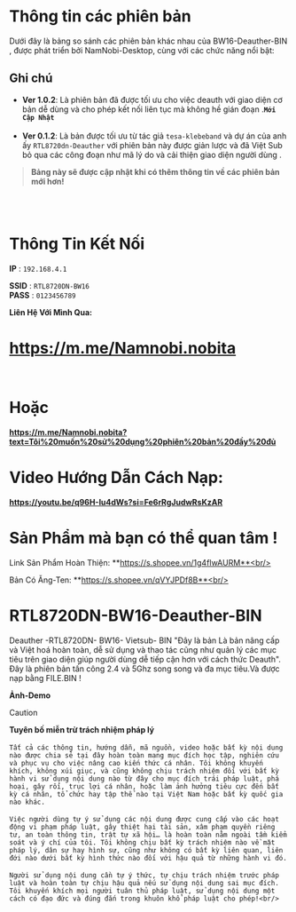 

# Thông tin các phiên bản 

Dưới đây là bảng so sánh các phiên bản khác nhau của BW16-Deauther-BIN , được phát triển bởi NamNobi-Desktop, cùng với các chức năng nổi bật:


## Ghi chú
- **Ver 1.0.2**: Là phiên bản đã được tối ưu cho việc deauth với giao diện cơ bản dễ dùng và cho phép kết nối liên tục mà không hề gián đoạn .**``Mới Cập Nhật``**<br/><br/>
- **Ver 0.1.2**: Là bản được tối ưu từ tác giả ``tesa-klebeband`` và dự án của anh ấy ``RTL8720dn-Deauther`` với phiên bản này được giản lược và đã Việt Sub bỏ qua các công đoạn như mã lý do và cải thiện giao diện người dùng .

> **Bảng này sẽ được cập nhật khi có thêm thông tin về các phiên bản mới hơn!**




<br/><br/>



# Thông Tin Kết Nối 
**IP** : ``192.168.4.1`` <br/>

**SSID** : ``RTL8720DN-BW16``<br/>
**PASS** : ``0123456789``<br/>

**Liên Hệ Với Mình Qua:** 
# https://m.me/Namnobi.nobita <br/><br/>

# Hoặc<br/>

**https://m.me/Namnobi.nobita?text=Tôi%20muốn%20sử%20dụng%20phiên%20bản%20đầy%20đủ** <br/>


# Video Hướng Dẫn Cách Nạp:
**https://youtu.be/q96H-Iu4dWs?si=Fe6rRgJudwRsKzAR**

# Sản Phẩm mà bạn có thể quan tâm !<br/>

 Link Sản Phẩm Hoàn Thiện: **https://s.shopee.vn/1g4fIwAURM**<br/>
 
Bản Có Ăng-Ten: **https://s.shopee.vn/qVYJPDf8B**<br/>
<br/>


# RTL8720DN-BW16-Deauther-BIN <br/>
Deauther -RTL8720DN- BW16- Vietsub- BIN "Đây là bản Là bản nâng cấp và Việt hoá hoàn toàn, dễ sử dụng và thao tác cũng như quản lý các mục tiêu trên giao diện giúp người dùng dễ tiếp cận hơn với cách thức Deauth". Đây là phiên bản tấn công 2.4 và 5Ghz song song và đa mục tiêu.Và được nạp bằng FILE.BIN !

**Ảnh-Demo**




> [!CAUTION]
**Tuyên bố miễn trừ trách nhiệm pháp lý**<br/><br/>
``Tất cả các thông tin, hướng dẫn, mã nguồn, video hoặc bất kỳ nội dung nào được chia sẻ tại đây hoàn toàn mang mục đích học tập, nghiên cứu và phục vụ cho việc nâng cao kiến thức cá nhân. Tôi không khuyến khích, không xúi giục, và cũng không chịu trách nhiệm đối với bất kỳ hành vi sử dụng nội dung nào từ đây cho mục đích trái pháp luật, phá hoại, gây rối, trục lợi cá nhân, hoặc làm ảnh hưởng tiêu cực đến bất kỳ cá nhân, tổ chức hay tập thể nào tại Việt Nam hoặc bất kỳ quốc gia nào khác.``<br/><br/>
``Việc người dùng tự ý sử dụng các nội dung được cung cấp vào các hoạt động vi phạm pháp luật, gây thiệt hại tài sản, xâm phạm quyền riêng tư, an toàn thông tin, trật tự xã hội… là hoàn toàn nằm ngoài tầm kiểm soát và ý chí của tôi. Tôi không chịu bất kỳ trách nhiệm nào về mặt pháp lý, dân sự hay hình sự, cũng như không có bất kỳ liên quan, liên đới nào dưới bất kỳ hình thức nào đối với hậu quả từ những hành vi đó.``<br/><br/>
``Người sử dụng nội dung cần tự ý thức, tự chịu trách nhiệm trước pháp luật và hoàn toàn tự chịu hậu quả nếu sử dụng nội dung sai mục đích. Tôi khuyến khích mọi người tuân thủ pháp luật, sử dụng nội dung một cách có đạo đức và đúng đắn trong khuôn khổ pháp luật cho phép!<br/>``
